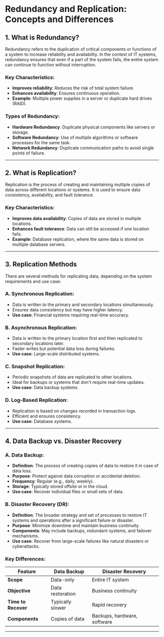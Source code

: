 # Redundancy and Replication: Concepts and Differences

## 1. What is Redundancy?
Redundancy refers to the duplication of critical components or functions of a system to increase reliability and availability. In the context of IT systems, redundancy ensures that even if a part of the system fails, the entire system can continue to function without interruption.

### Key Characteristics:
- **Improves reliability**: Reduces the risk of total system failure.
- **Enhances availability**: Ensures continuous operation.
- **Example**: Multiple power supplies in a server or duplicate hard drives (RAID).

### Types of Redundancy:
- **Hardware Redundancy**: Duplicate physical components like servers or storage.
- **Software Redundancy**: Use of multiple algorithms or software processes for the same task.
- **Network Redundancy**: Duplicate communication paths to avoid single points of failure.

---

## 2. What is Replication?
Replication is the process of creating and maintaining multiple copies of data across different locations or systems. It is used to ensure data consistency, availability, and fault tolerance.

### Key Characteristics:
- **Improves data availability**: Copies of data are stored in multiple locations.
- **Enhances fault tolerance**: Data can still be accessed if one location fails.
- **Example**: Database replication, where the same data is stored on multiple database servers.

---

## 3. Replication Methods
There are several methods for replicating data, depending on the system requirements and use case:

### A. **Synchronous Replication**:
- Data is written to the primary and secondary locations simultaneously.
- Ensures data consistency but may have higher latency.
- **Use case**: Financial systems requiring real-time accuracy.

### B. **Asynchronous Replication**:
- Data is written to the primary location first and then replicated to secondary locations later.
- Faster writes but potential data loss during failures.
- **Use case**: Large-scale distributed systems.

### C. **Snapshot Replication**:
- Periodic snapshots of data are replicated to other locations.
- Ideal for backups or systems that don't require real-time updates.
- **Use case**: Data backup systems.

### D. **Log-Based Replication**:
- Replication is based on changes recorded in transaction logs.
- Efficient and ensures consistency.
- **Use case**: Database systems.

---

## 4. Data Backup vs. Disaster Recovery
### A. **Data Backup**:
- **Definition**: The process of creating copies of data to restore it in case of data loss.
- **Purpose**: Protect against data corruption or accidental deletion.
- **Frequency**: Regular (e.g., daily, weekly).
- **Storage**: Typically stored offsite or in the cloud.
- **Use case**: Recover individual files or small sets of data.

### B. **Disaster Recovery (DR)**:
- **Definition**: The broader strategy and set of processes to restore IT systems and operations after a significant failure or disaster.
- **Purpose**: Minimize downtime and maintain business continuity.
- **Components**: May include backups, redundant systems, and failover mechanisms.
- **Use case**: Recover from large-scale failures like natural disasters or cyberattacks.

### Key Differences:
| Feature             | Data Backup                | Disaster Recovery          |
|---------------------|----------------------------|----------------------------|
| **Scope**           | Data-only                 | Entire IT system           |
| **Objective**       | Data restoration          | Business continuity        |
| **Time to Recover** | Typically slower          | Rapid recovery             |
| **Components**      | Copies of data            | Backups, hardware, software|

---


